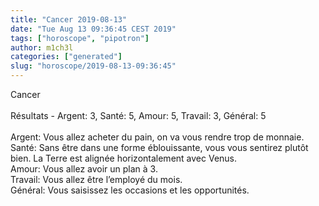 ```yaml
---
title: "Cancer 2019-08-13"
date: "Tue Aug 13 09:36:45 CEST 2019"
tags: ["horoscope", "pipotron"]
author: m1ch3l
categories: ["generated"]
slug: "horoscope/2019-08-13-09:36:45"
---
```


Cancer<br>
<br>
Résultats - Argent: 3, Santé: 5, Amour: 5, Travail: 3, Général: 5<br>
<br>
Argent:  Vous allez acheter du pain, on va vous rendre trop de monnaie. <br>
Santé:   Sans être dans une forme éblouissante, vous vous sentirez plutôt bien. La Terre est alignée horizontalement avec Venus.<br>
Amour:   Vous allez avoir un plan à 3. <br>
Travail: Vous allez être l’employé du mois. <br>
Général: Vous saisissez les occasions et les opportunités.<br>
